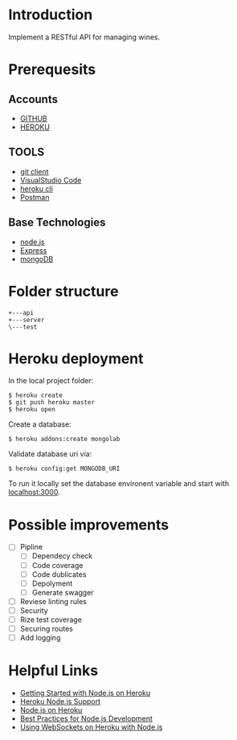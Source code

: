 # Introduction

Implement a RESTful API for managing wines. 

# Prerequesits
## Accounts
- [GITHUB](https://github.com/)
- [HEROKU](https://www.heroku.com/)

## TOOLS
- [git client](https://git-scm.com/)
- [VisualStudio Code](https://code.visualstudio.com/)
- [heroku cli](https://devcenter.heroku.com/articles/heroku-cli)
- [Postman](https://www.getpostman.com/)

## Base Technologies
- [node.js](https://nodejs.org/en/)
- [Express](http://expressjs.com/)
- [mongoDB](https://www.mongodb.com/)

# Folder structure
```
+---api
+---server
\---test
```

# Heroku deployment
In the local project folder:
```
$ heroku create
$ git push heroku master
$ heroku open
```
Create a database:
```
$ heroku addons:create mongolab
```
Validate database uri via:
```
$ heroku config:get MONGODB_URI
```

To run it locally set the database environent variable and start with [localhost:3000](http://localhost:3000/).

# Possible improvements

- [ ] Pipline
	- [ ] Dependecy check
	- [ ] Code coverage
	- [ ] Code dublicates
	- [ ] Depolyment
	- [ ] Generate swagger
- [ ] Reviese linting rules
- [ ] Security
- [ ] Rize test coverage
- [ ] Securing routes
- [ ] Add logging

# Helpful Links
- [Getting Started with Node.js on Heroku](https://devcenter.heroku.com/articles/getting-started-with-nodejs)
- [Heroku Node.js Support](https://devcenter.heroku.com/articles/nodejs-support)
- [Node.js on Heroku](https://devcenter.heroku.com/categories/nodejs)
- [Best Practices for Node.js Development](https://devcenter.heroku.com/articles/node-best-practices)
- [Using WebSockets on Heroku with Node.js](https://devcenter.heroku.com/articles/node-websockets)